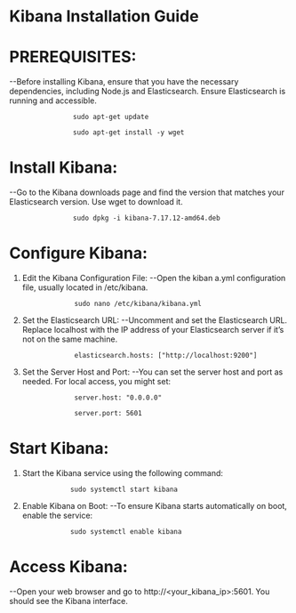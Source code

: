 # Kibana Installation Guide

# PREREQUISITES:

--Before installing Kibana, ensure that you have the necessary dependencies,
  including Node.js and Elasticsearch. Ensure Elasticsearch is running and
  accessible.

                    sudo apt-get update

                    sudo apt-get install -y wget

# Install Kibana:

--Go to the Kibana downloads page and find the version that matches your
  Elasticsearch version. Use wget to download it.

                    sudo dpkg -i kibana-7.17.12-amd64.deb

# Configure Kibana:

1. Edit the Kibana Configuration File:
   --Open the kiban
   a.yml configuration file, usually located in /etc/kibana.

                    sudo nano /etc/kibana/kibana.yml

3. Set the Elasticsearch URL:
   --Uncomment and set the Elasticsearch URL. Replace localhost with the IP
     address of your Elasticsearch server if it’s not on the same machine.

                    elasticsearch.hosts: ["http://localhost:9200"]

4. Set the Server Host and Port:
   --You can set the server host and port as needed. For local access, you might
     set:

                    server.host: "0.0.0.0"

                    server.port: 5601

# Start Kibana:

1. Start the Kibana service using the following command:

                   sudo systemctl start kibana

2. Enable Kibana on Boot:
   --To ensure Kibana starts automatically on boot, enable the service:

                   sudo systemctl enable kibana

# Access Kibana:

  --Open your web browser and go to http://<your_kibana_ip>:5601. You should
    see the Kibana interface.
